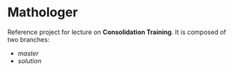 # Mathologer

Reference project for lecture on **Consolidation Training**.
It is composed of two branches:
* _master_
* _solution_